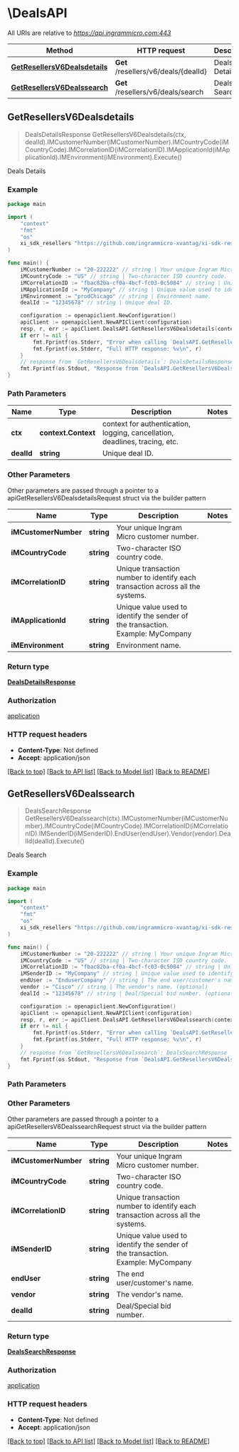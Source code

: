 # \DealsAPI

All URIs are relative to *https://api.ingrammicro.com:443*

Method | HTTP request | Description
------------- | ------------- | -------------
[**GetResellersV6Dealsdetails**](DealsAPI.md#GetResellersV6Dealsdetails) | **Get** /resellers/v6/deals/{dealId} | Deals Details
[**GetResellersV6Dealssearch**](DealsAPI.md#GetResellersV6Dealssearch) | **Get** /resellers/v6/deals/search | Deals Search



## GetResellersV6Dealsdetails

> DealsDetailsResponse GetResellersV6Dealsdetails(ctx, dealId).IMCustomerNumber(iMCustomerNumber).IMCountryCode(iMCountryCode).IMCorrelationID(iMCorrelationID).IMApplicationId(iMApplicationId).IMEnvironment(iMEnvironment).Execute()

Deals Details



### Example

```go
package main

import (
	"context"
	"fmt"
	"os"
	xi_sdk_resellers "https://github.com/ingrammicro-xvantag/xi-sdk-resellers-go"
)

func main() {
	iMCustomerNumber := "20-222222" // string | Your unique Ingram Micro customer number.
	iMCountryCode := "US" // string | Two-character ISO country code.
	iMCorrelationID := "fbac82ba-cf0a-4bcf-fc03-0c5084" // string | Unique transaction number to identify each transaction across all the systems.
	iMApplicationId := "MyCompany" // string | Unique value used to identify the sender of the transaction. Example: MyCompany
	iMEnvironment := "prodChicago" // string | Environment name.
	dealId := "12345678" // string | Unique deal ID.

	configuration := openapiclient.NewConfiguration()
	apiClient := openapiclient.NewAPIClient(configuration)
	resp, r, err := apiClient.DealsAPI.GetResellersV6Dealsdetails(context.Background(), dealId).IMCustomerNumber(iMCustomerNumber).IMCountryCode(iMCountryCode).IMCorrelationID(iMCorrelationID).IMApplicationId(iMApplicationId).IMEnvironment(iMEnvironment).Execute()
	if err != nil {
		fmt.Fprintf(os.Stderr, "Error when calling `DealsAPI.GetResellersV6Dealsdetails``: %v\n", err)
		fmt.Fprintf(os.Stderr, "Full HTTP response: %v\n", r)
	}
	// response from `GetResellersV6Dealsdetails`: DealsDetailsResponse
	fmt.Fprintf(os.Stdout, "Response from `DealsAPI.GetResellersV6Dealsdetails`: %v\n", resp)
}
```

### Path Parameters


Name | Type | Description  | Notes
------------- | ------------- | ------------- | -------------
**ctx** | **context.Context** | context for authentication, logging, cancellation, deadlines, tracing, etc.
**dealId** | **string** | Unique deal ID. | 

### Other Parameters

Other parameters are passed through a pointer to a apiGetResellersV6DealsdetailsRequest struct via the builder pattern


Name | Type | Description  | Notes
------------- | ------------- | ------------- | -------------
 **iMCustomerNumber** | **string** | Your unique Ingram Micro customer number. | 
 **iMCountryCode** | **string** | Two-character ISO country code. | 
 **iMCorrelationID** | **string** | Unique transaction number to identify each transaction across all the systems. | 
 **iMApplicationId** | **string** | Unique value used to identify the sender of the transaction. Example: MyCompany | 
 **iMEnvironment** | **string** | Environment name. | 


### Return type

[**DealsDetailsResponse**](DealsDetailsResponse.md)

### Authorization

[application](../README.md#application)

### HTTP request headers

- **Content-Type**: Not defined
- **Accept**: application/json

[[Back to top]](#) [[Back to API list]](../README.md#documentation-for-api-endpoints)
[[Back to Model list]](../README.md#documentation-for-models)
[[Back to README]](../README.md)


## GetResellersV6Dealssearch

> DealsSearchResponse GetResellersV6Dealssearch(ctx).IMCustomerNumber(iMCustomerNumber).IMCountryCode(iMCountryCode).IMCorrelationID(iMCorrelationID).IMSenderID(iMSenderID).EndUser(endUser).Vendor(vendor).DealId(dealId).Execute()

Deals Search



### Example

```go
package main

import (
	"context"
	"fmt"
	"os"
	xi_sdk_resellers "https://github.com/ingrammicro-xvantag/xi-sdk-resellers-go"
)

func main() {
	iMCustomerNumber := "20-222222" // string | Your unique Ingram Micro customer number.
	iMCountryCode := "US" // string | Two-character ISO country code.
	iMCorrelationID := "fbac82ba-cf0a-4bcf-fc03-0c5084" // string | Unique transaction number to identify each transaction across all the systems.
	iMSenderID := "MyCompany" // string | Unique value used to identify the sender of the transaction. Example: MyCompany (optional)
	endUser := "EnduserCompany" // string | The end user/customer's name. (optional)
	vendor := "Cisco" // string | The vendor's name. (optional)
	dealId := "12345678" // string | Deal/Special bid number. (optional)

	configuration := openapiclient.NewConfiguration()
	apiClient := openapiclient.NewAPIClient(configuration)
	resp, r, err := apiClient.DealsAPI.GetResellersV6Dealssearch(context.Background()).IMCustomerNumber(iMCustomerNumber).IMCountryCode(iMCountryCode).IMCorrelationID(iMCorrelationID).IMSenderID(iMSenderID).EndUser(endUser).Vendor(vendor).DealId(dealId).Execute()
	if err != nil {
		fmt.Fprintf(os.Stderr, "Error when calling `DealsAPI.GetResellersV6Dealssearch``: %v\n", err)
		fmt.Fprintf(os.Stderr, "Full HTTP response: %v\n", r)
	}
	// response from `GetResellersV6Dealssearch`: DealsSearchResponse
	fmt.Fprintf(os.Stdout, "Response from `DealsAPI.GetResellersV6Dealssearch`: %v\n", resp)
}
```

### Path Parameters



### Other Parameters

Other parameters are passed through a pointer to a apiGetResellersV6DealssearchRequest struct via the builder pattern


Name | Type | Description  | Notes
------------- | ------------- | ------------- | -------------
 **iMCustomerNumber** | **string** | Your unique Ingram Micro customer number. | 
 **iMCountryCode** | **string** | Two-character ISO country code. | 
 **iMCorrelationID** | **string** | Unique transaction number to identify each transaction across all the systems. | 
 **iMSenderID** | **string** | Unique value used to identify the sender of the transaction. Example: MyCompany | 
 **endUser** | **string** | The end user/customer&#39;s name. | 
 **vendor** | **string** | The vendor&#39;s name. | 
 **dealId** | **string** | Deal/Special bid number. | 

### Return type

[**DealsSearchResponse**](DealsSearchResponse.md)

### Authorization

[application](../README.md#application)

### HTTP request headers

- **Content-Type**: Not defined
- **Accept**: application/json

[[Back to top]](#) [[Back to API list]](../README.md#documentation-for-api-endpoints)
[[Back to Model list]](../README.md#documentation-for-models)
[[Back to README]](../README.md)

